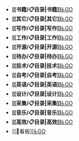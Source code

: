 - **[[书籍/📋目录|书籍]]**[♿GO](./书籍/📋目录.md)
- **[[其它/📋目录|其它]]**[♿GO](./其它/📋目录.md)
- **[[写作/📋目录|写作]]**[♿GO](./写作/📋目录.md)
- **[[工作/📋目录|工作]]**[♿GO](./工作/📋目录.md)
- **[[开源/📋目录|开源]]**[♿GO](./开源/📋目录.md)
- **[[待办/📋目录|待办]]**[♿GO](./待办/📋目录.md)
- **[[技术/📋目录|技术]]**[♿GO](./技术/📋目录.md)
- **[[自考/📋目录|自考]]**[♿GO](./自考/📋目录.md)
- **[[英语/📋目录|英语]]**[♿GO](./英语/📋目录.md)
- **[[设计/📋目录|设计]]**[♿GO](./设计/📋目录.md)
- **[[采集/📋目录|采集]]**[♿GO](./采集/📋目录.md)
- **[[音乐/📋目录|音乐]]**[♿GO](./音乐/📋目录.md)
- **[[高效/📋目录|高效]]**[♿GO](./高效/📋目录.md)
- [[🔲看板]][♿GO](./🔲看板.md.md)
